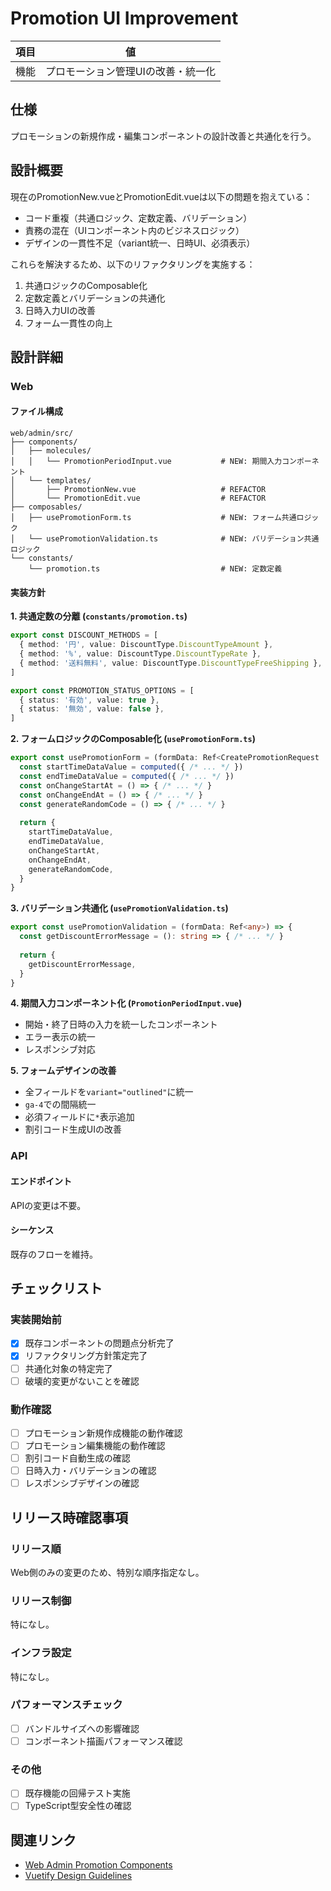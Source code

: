 # Promotion UI Improvement

| 項目 | 値 |
|----|--|
| 機能 | プロモーション管理UIの改善・統一化 |

## 仕様

プロモーションの新規作成・編集コンポーネントの設計改善と共通化を行う。

## 設計概要

現在のPromotionNew.vueとPromotionEdit.vueは以下の問題を抱えている：
- コード重複（共通ロジック、定数定義、バリデーション）
- 責務の混在（UIコンポーネント内のビジネスロジック）
- デザインの一貫性不足（variant統一、日時UI、必須表示）

これらを解決するため、以下のリファクタリングを実施する：
1. 共通ロジックのComposable化
2. 定数定義とバリデーションの共通化
3. 日時入力UIの改善
4. フォーム一貫性の向上

## 設計詳細

### Web

#### ファイル構成

```
web/admin/src/
├── components/
│   ├── molecules/
│   │   └── PromotionPeriodInput.vue           # NEW: 期間入力コンポーネント
│   └── templates/
│       ├── PromotionNew.vue                   # REFACTOR
│       └── PromotionEdit.vue                  # REFACTOR
├── composables/
│   ├── usePromotionForm.ts                    # NEW: フォーム共通ロジック
│   └── usePromotionValidation.ts              # NEW: バリデーション共通ロジック
└── constants/
    └── promotion.ts                           # NEW: 定数定義
```

#### 実装方針

**1. 共通定数の分離 (`constants/promotion.ts`)**
```typescript
export const DISCOUNT_METHODS = [
  { method: '円', value: DiscountType.DiscountTypeAmount },
  { method: '%', value: DiscountType.DiscountTypeRate },
  { method: '送料無料', value: DiscountType.DiscountTypeFreeShipping },
]

export const PROMOTION_STATUS_OPTIONS = [
  { status: '有効', value: true },
  { status: '無効', value: false },
]
```

**2. フォームロジックのComposable化 (`usePromotionForm.ts`)**
```typescript
export const usePromotionForm = (formData: Ref<CreatePromotionRequest | UpdatePromotionRequest>) => {
  const startTimeDataValue = computed({ /* ... */ })
  const endTimeDataValue = computed({ /* ... */ })
  const onChangeStartAt = () => { /* ... */ }
  const onChangeEndAt = () => { /* ... */ }
  const generateRandomCode = () => { /* ... */ }
  
  return {
    startTimeDataValue,
    endTimeDataValue,
    onChangeStartAt,
    onChangeEndAt,
    generateRandomCode,
  }
}
```

**3. バリデーション共通化 (`usePromotionValidation.ts`)**
```typescript
export const usePromotionValidation = (formData: Ref<any>) => {
  const getDiscountErrorMessage = (): string => { /* ... */ }
  
  return {
    getDiscountErrorMessage,
  }
}
```

**4. 期間入力コンポーネント化 (`PromotionPeriodInput.vue`)**
- 開始・終了日時の入力を統一したコンポーネント
- エラー表示の統一
- レスポンシブ対応

**5. フォームデザインの改善**
- 全フィールドを`variant="outlined"`に統一
- `ga-4`での間隔統一
- 必須フィールドに`*`表示追加
- 割引コード生成UIの改善

### API

#### エンドポイント

APIの変更は不要。

#### シーケンス

既存のフローを維持。

## チェックリスト

### 実装開始前

* [x] 既存コンポーネントの問題点分析完了
* [x] リファクタリング方針策定完了
* [ ] 共通化対象の特定完了
* [ ] 破壊的変更がないことを確認

### 動作確認

* [ ] プロモーション新規作成機能の動作確認
* [ ] プロモーション編集機能の動作確認
* [ ] 割引コード自動生成の確認
* [ ] 日時入力・バリデーションの確認
* [ ] レスポンシブデザインの確認

## リリース時確認事項

### リリース順

Web側のみの変更のため、特別な順序指定なし。

### リリース制御

特になし。

### インフラ設定

特になし。

### パフォーマンスチェック

* [ ] バンドルサイズへの影響確認
* [ ] コンポーネント描画パフォーマンス確認

### その他

* [ ] 既存機能の回帰テスト実施
* [ ] TypeScript型安全性の確認

## 関連リンク

- [Web Admin Promotion Components](../../web/admin/src/components/templates/)
- [Vuetify Design Guidelines](https://vuetifyjs.com/en/introduction/why-vuetify/)
